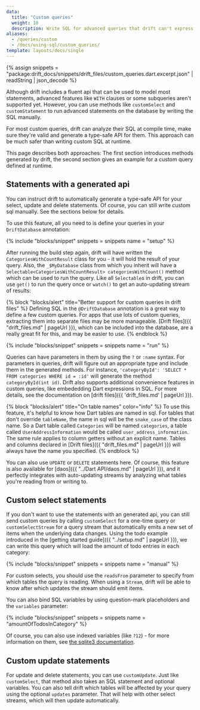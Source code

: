 ```yaml
---
data:
  title: "Custom queries"
  weight: 10
  description: Write SQL for advanced queries that drift can't express in Dart yet.
aliases:
  - /queries/custom
  - /docs/using-sql/custom_queries/
template: layouts/docs/single
---
```


{% assign snippets = "package:drift_docs/snippets/drift_files/custom_queries.dart.excerpt.json" | readString | json_decode %}

Although drift includes a fluent api that can be used to model most statements, advanced
features like `WITH` clauses or some subqueries aren't supported yet.
However, you can use methods like `customSelect` and `customStatement` to run advanced
statements on the database by writing the SQL manually.

For most custom queries, drift can analyze their SQL at compile time, make sure they're valid
and generate a type-safe API for them.
This approach can be much safer than writing custom SQL at runtime.

This page describes both approaches: The first section introduces methods generated by drift,
the second section gives an example for a custom query defined at runtime.

## Statements with a generated api

You can instruct drift to automatically generate a type-safe
API for your select, update and delete statements. Of course, you can still write custom
sql manually. See the sections below for details.

To use this feature, all you need to is define your queries in your `DriftDatabase` annotation:

{% include "blocks/snippet" snippets = snippets name = "setup" %}

After running the build step again, drift will have written the `CategoriesWithCountResult` class for you -
it will hold the result of your query. Also, the `_$MyDatabase` class from which you inherit will have a
`Selectable<CategoriesWithCountResult> categoriesWithCount()` method which can be used to run the query.
Like all `Selectable`s in drift, you can use `get()` to run the query once or `watch()` to get an auto-updating
stream of results:

{% block "blocks/alert" title="Better support for custom queries in drift files" %}
Defining SQL in the `@DriftDatabase` annotation is a great way to define a few custom queries. For apps that
use lots of custom queries, extracting them into separate files may be more manageable.
[Drift files]({{ "drift_files.md" | pageUrl }}), which can be included into the database, are a really great fit for this, and may be easier
to use.
{% endblock %}

{% include "blocks/snippet" snippets = snippets name = "run" %}

Queries can have parameters in them by using the `?` or `:name` syntax. For parameters in queries,
drift will figure out an appropriate type and include them in the generated methods. For instance,
`'categoryById': 'SELECT * FROM categories WHERE id = :id'` will generate the method `categoryById(int id)`.
Drift also supports additional convenience features in custom queries, like embededding Dart expressions in
SQL. For more details, see the documentation on [drift files]({{ 'drift_files.md' | pageUrl }}).

{% block "blocks/alert" title="On table names" color="info" %}
To use this feature, it's helpful to know how Dart tables are named in sql. For tables that don't
override `tableName`, the name in sql will be the `snake_case` of the class name. So a Dart table
called `Categories` will be named `categories`, a table called `UserAddressInformation` would be
called `user_address_information`. The same rule applies to column getters without an explicit name.
Tables and columns declared in [Drift files]({{ "drift_files.md" | pageUrl }}) will always have the
name you specified.
{% endblock %}

You can also use `UPDATE` or `DELETE` statements here. Of course, this feature is also available for
[daos]({{ "../Dart API/daos.md" | pageUrl }}),
and it perfectly integrates with auto-updating streams by analyzing what tables you're reading from or
writing to.

## Custom select statements
If you don't want to use the statements with an generated api, you can
still send custom queries by calling `customSelect` for a one-time query or
`customSelectStream` for a query stream that automatically emits a new set of items when
the underlying data changes. Using the todo example introduced in the
[getting started guide]({{ "../setup.md" | pageUrl }}), we can
write this query which will load the amount of todo entries in each category:

{% include "blocks/snippet" snippets = snippets name = "manual" %}

For custom selects, you should use the `readsFrom` parameter to specify from which tables the query is
reading. When using a `Stream`, drift will be able to know after which updates the stream should emit
items.

You can also bind SQL variables by using question-mark placeholders and the `variables` parameter:

{% include "blocks/snippet" snippets = snippets name = "amountOfTodosInCategory" %}


Of course, you can also use indexed variables (like `?12`) - for more information on them, see
[the sqlite3 documentation](https://sqlite.org/lang_expr.html#varparam).

## Custom update statements
For update and delete statements, you can use `customUpdate`. Just like `customSelect`, that method
also takes an SQL statement and optional variables. You can also tell drift which tables will be
affected by your query using the optional `updates` parameter. That will help with other select
streams, which will then update automatically.

